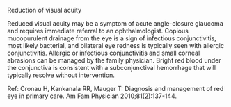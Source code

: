 Reduction of visual acuity

Reduced visual acuity may be a symptom of acute angle-closure glaucoma and requires immediate referral
to an ophthalmologist. Copious mucopurulent drainage from the eye is a sign of infectious conjunctivitis,
most likely bacterial, and bilateral eye redness is typically seen with allergic conjunctivitis. Allergic or
infectious conjunctivitis and small corneal abrasions can be managed by the family physician. Bright red
blood under the conjunctiva is consistent with a subconjunctival hemorrhage that will typically resolve
without intervention.

Ref: Cronau H, Kankanala RR, Mauger T: Diagnosis and management of red eye in primary care. Am Fam Physician
2010;81(2):137-144.